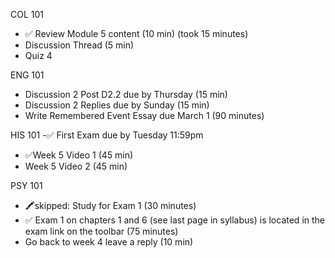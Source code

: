 

COL 101
- ✅ Review Module 5 content (10 min) (took 15 minutes)
- Discussion Thread (5 min)
- Quiz 4

ENG 101
- Discussion 2 Post D2.2 due by Thursday (15 min)
- Discussion 2 Replies due by Sunday (15 min)
- Write Remembered Event Essay due March 1 (90 minutes)

HIS 101
-✅ First Exam due by Tuesday 11:59pm
- ✅Week 5 Video 1 (45 min)
- Week 5 Video 2 (45 min)

PSY 101
- 🖍skipped: Study for Exam 1 (30 minutes) 
- ✅ Exam 1 on chapters 1 and 6 (see last page in syllabus) is located in the exam link on the toolbar (75 minutes)
- Go back to week 4 leave a reply (10 min)

